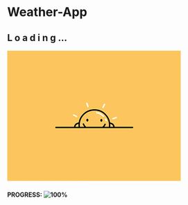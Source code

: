 # Weather-App

## L o a d i n g ...

<img src="https://github.com/alikartalonline/Weather-App/blob/main/public/gif/loadingsun.gif" width="400" height="300" alt="alikartalonlineWp" title="alikartalonlineWp">

#### **PROGRESS:** ![100%](https://progress-bar.dev/100)
